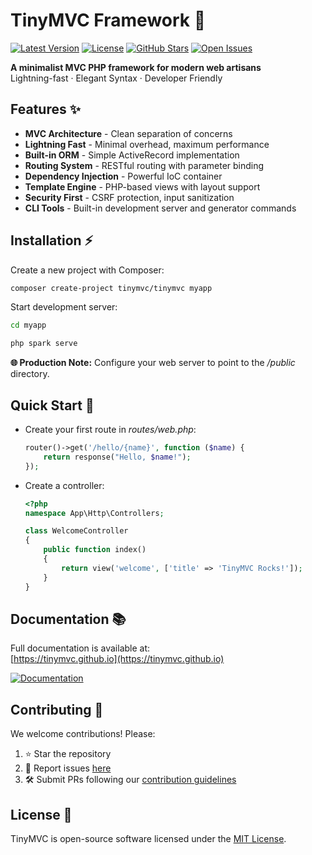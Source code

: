 # TinyMVC Framework 🚀

[![Latest Version](https://img.shields.io/github/v/release/tinymvc/tinymvc?style=flat-square)](https://github.com/tinymvc/tinymvc/releases)
[![License](https://img.shields.io/github/license/tinymvc/tinymvc?style=flat-square)](https://github.com/tinymvc/tinymvc/blob/main/LICENSE)
[![GitHub Stars](https://img.shields.io/github/stars/tinymvc/tinymvc?style=flat-square)](https://github.com/tinymvc/tinymvc/stargazers)
[![Open Issues](https://img.shields.io/github/issues-raw/tinymvc/tinymvc?style=flat-square)](https://github.com/tinymvc/issues)

**A minimalist MVC PHP framework for modern web artisans**  
Lightning-fast · Elegant Syntax · Developer Friendly

## Features ✨

- **MVC Architecture** - Clean separation of concerns
- **Lightning Fast** - Minimal overhead, maximum performance
- **Built-in ORM** - Simple ActiveRecord implementation
- **Routing System** - RESTful routing with parameter binding
- **Dependency Injection** - Powerful IoC container
- **Template Engine** - PHP-based views with layout support
- **Security First** - CSRF protection, input sanitization
- **CLI Tools** - Built-in development server and generator commands

## Installation ⚡

Create a new project with Composer:

```bash
composer create-project tinymvc/tinymvc myapp

```

Start development server:

```bash
cd myapp

php spark serve

```

**🌐 Production Note:** Configure your web server to point to the */public* directory.

## Quick Start 🎯

- Create your first route in *routes/web.php*:
    ```php
    router()->get('/hello/{name}', function ($name) {
        return response("Hello, $name!");
    });
    ```
- Create a controller:
    ```php
    <?php
    namespace App\Http\Controllers;

    class WelcomeController
    {
        public function index()
        {
            return view('welcome', ['title' => 'TinyMVC Rocks!']);
        }
    }
    ```

## Documentation 📚

Full documentation is available at:  
[https://tinymvc.github.io](https://tinymvc.github.io)

[![Documentation](https://img.shields.io/badge/docs-online-8A2BE2?style=for-the-badge&logo=gitbook)](https://tinymvc.github.io)

## Contributing 🤝

We welcome contributions! Please:

1. ⭐ Star the repository
2. 🐞 Report issues [here](https://github.com/tinymvc/issues)
3. 🛠 Submit PRs following our [contribution guidelines](https://tinymvc.github.io/contributing)

## License 📄

TinyMVC is open-source software licensed under the [MIT License](https://github.com/tinymvc/tinymvc/blob/main/LICENSE).